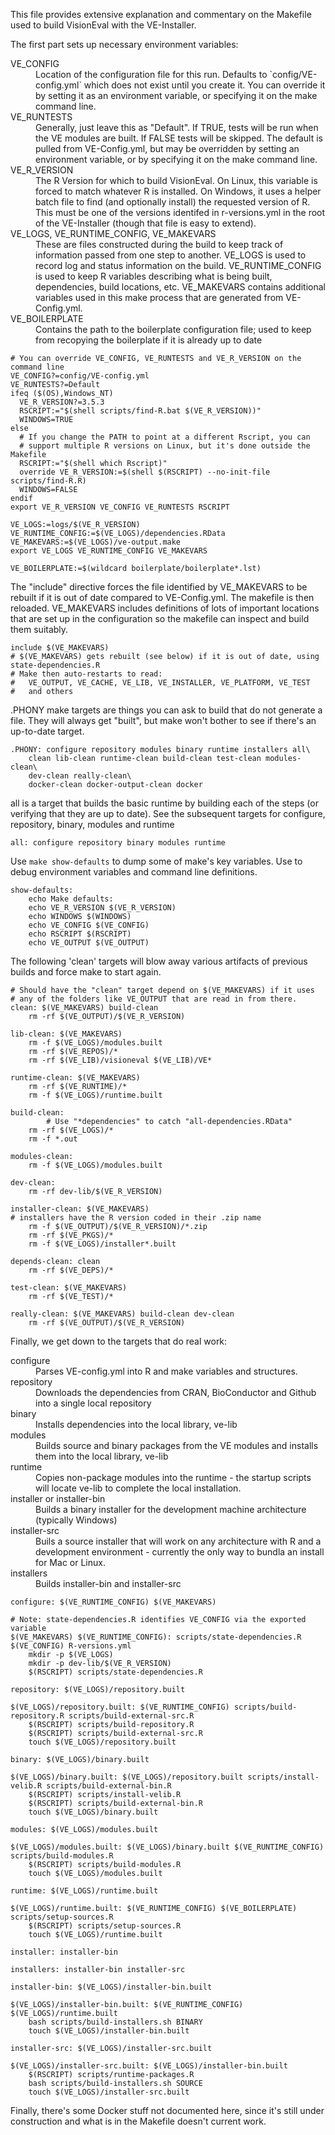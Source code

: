 This file provides extensive explanation and commentary on the Makefile used to build
VisionEval with the VE-Installer.

The first part sets up necessary environment variables:

<dl>
    <dt>VE_CONFIG</dt>
    <dd>Location of the configuration file for this run. Defaults to
       `config/VE-config.yml` which does not exist until you create it.
       You can override it by setting it as an environment variable, or
       specifying it on the make command line.</dd>
    <dt>VE_RUNTESTS</dt>
    <dd>Generally, just leave this as "Default".  If TRUE, tests will
       be run when the VE modules are built. If FALSE tests will be
       skipped.  The default is pulled from VE-Config.yml, but may be
       overridden by setting an environment variable, or by specifying it
       on the make command line.</dd>
    <dt>VE_R_VERSION</dt>
    <dd>The R Version for which to build VisionEval. On Linux, this
       variable is forced to match whatever R is installed.  On
       Windows, it uses a helper batch file to find (and optionally
       install) the requested version of R.  This must be one of the
       versions identifed in r-versions.yml in the root of the
       VE-Installer (though that file is easy to extend).</dd>
    <dt>VE_LOGS, VE_RUNTIME_CONFIG, VE_MAKEVARS</dt>
    <dd>These are files constructed during the build to keep track of
       information passed from one step to another.  VE_LOGS is used
       to record log and status information on the build.
       VE_RUNTIME_CONFIG is used to keep R variables describing what
       is being built, dependencies, build locations, etc.
       VE_MAKEVARS contains additional variables used in this make
       process that are generated from VE-Config.yml.</dd>
    <dt>VE_BOILERPLATE</dt>
    <dd>Contains the path to the boilerplate configuration file;
       used to keep from recopying the boilerplate if it is already up
       to date</dd>
</dl>


~~~
# You can override VE_CONFIG, VE_RUNTESTS and VE_R_VERSION on the command line
VE_CONFIG?=config/VE-config.yml
VE_RUNTESTS?=Default
ifeq ($(OS),Windows_NT)
  VE_R_VERSION?=3.5.3
  RSCRIPT:="$(shell scripts/find-R.bat $(VE_R_VERSION))"
  WINDOWS=TRUE
else
  # If you change the PATH to point at a different Rscript, you can
  # support multiple R versions on Linux, but it's done outside the Makefile
  RSCRIPT:="$(shell which Rscript)"
  override VE_R_VERSION:=$(shell $(RSCRIPT) --no-init-file scripts/find-R.R)
  WINDOWS=FALSE
endif
export VE_R_VERSION VE_CONFIG VE_RUNTESTS RSCRIPT

VE_LOGS:=logs/$(VE_R_VERSION)
VE_RUNTIME_CONFIG:=$(VE_LOGS)/dependencies.RData
VE_MAKEVARS:=$(VE_LOGS)/ve-output.make
export VE_LOGS VE_RUNTIME_CONFIG VE_MAKEVARS

VE_BOILERPLATE:=$(wildcard boilerplate/boilerplate*.lst)
~~~

The "include" directive forces the file identified by VE_MAKEVARS to
be rebuilt if it is out of date compared to VE-Config.yml. The
makefile is then reloaded.  VE_MAKEVARS includes definitions of lots
of important locations that are set up in the configuration so the
makefile can inspect and build them suitably.

~~~
include $(VE_MAKEVARS)
# $(VE_MAKEVARS) gets rebuilt (see below) if it is out of date, using state-dependencies.R
# Make then auto-restarts to read:
#   VE_OUTPUT, VE_CACHE, VE_LIB, VE_INSTALLER, VE_PLATFORM, VE_TEST
#   and others
~~~

.PHONY make targets are things you can ask to build that do not
generate a file.  They will always get "built", but make won't bother
to see if there's an up-to-date target.

~~~
.PHONY: configure repository modules binary runtime installers all\
	clean lib-clean runtime-clean build-clean test-clean modules-clean\
	dev-clean really-clean\
	docker-clean docker-output-clean docker
~~~

all is a target that builds the basic runtime by building each of the
steps (or verifying that they are up to date).  See the subsequent
targets for configure, repository, binary, modules and runtime

~~~
all: configure repository binary modules runtime
~~~

Use `make show-defaults` to dump some of make's key variables. Use to
debug environment variables and command line definitions.

~~~
show-defaults:
	echo Make defaults:
	echo VE_R_VERSION $(VE_R_VERSION)
	echo WINDOWS $(WINDOWS)
	echo VE_CONFIG $(VE_CONFIG)
	echo RSCRIPT $(RSCRIPT)
	echo VE_OUTPUT $(VE_OUTPUT)
~~~

The following 'clean' targets will blow away various artifacts of
previous builds and force make to start again.

~~~
# Should have the "clean" target depend on $(VE_MAKEVARS) if it uses
# any of the folders like VE_OUTPUT that are read in from there.
clean: $(VE_MAKEVARS) build-clean
	rm -rf $(VE_OUTPUT)/$(VE_R_VERSION)

lib-clean: $(VE_MAKEVARS)
	rm -f $(VE_LOGS)/modules.built
	rm -rf $(VE_REPOS)/*
	rm -rf $(VE_LIB)/visioneval $(VE_LIB)/VE*

runtime-clean: $(VE_MAKEVARS)
	rm -rf $(VE_RUNTIME)/*
	rm -f $(VE_LOGS)/runtime.built

build-clean:
        # Use "*dependencies" to catch "all-dependencies.RData"
	rm -rf $(VE_LOGS)/*
	rm -f *.out

modules-clean:
	rm -f $(VE_LOGS)/modules.built

dev-clean:
	rm -rf dev-lib/$(VE_R_VERSION)

installer-clean: $(VE_MAKEVARS)
# installers have the R version coded in their .zip name
	rm -f $(VE_OUTPUT)/$(VE_R_VERSION)/*.zip
	rm -rf $(VE_PKGS)/*
	rm -f $(VE_LOGS)/installer*.built

depends-clean: clean
	rm -rf $(VE_DEPS)/*

test-clean: $(VE_MAKEVARS)
	rm -rf $(VE_TEST)/*

really-clean: $(VE_MAKEVARS) build-clean dev-clean
	rm -rf $(VE_OUTPUT)/$(VE_R_VERSION)
~~~

Finally, we get down to the targets that do real work:

<dl>
   <dt>configure</dt><dd>Parses VE-config.yml into R and make
      variables and structures.</dd>
   <dt>repository</dt><dd>Downloads the dependencies from CRAN,
      BioConductor and Github into a single local repository</dd>
   <dt>binary</dt><dd>Installs dependencies into the local library,
      ve-lib </dd>
   <dt>modules</dt><dd>Builds source and binary packages from the VE
      modules and installs them into the local library, ve-lib</dd>
   <dt>runtime</dt><dd>Copies non-package modules into the runtime -
      the startup scripts will locate ve-lib to complete the
      local installation.</dd>
   <dt>installer or installer-bin</dt><dd>Builds a binary installer
      for the development machine architecture (typically Windows)</dd>
   <dt>installer-src</dt><dd>Buils a source installer that will work
      on any architecture with R and a development environment -
      currently the only way to bundla an install for Mac or Linux.</dd>
   <dt>installers</dt><dd>Builds installer-bin and installer-src</dd>
</dl>

~~~
configure: $(VE_RUNTIME_CONFIG) $(VE_MAKEVARS)

# Note: state-dependencies.R identifies VE_CONFIG via the exported variable
$(VE_MAKEVARS) $(VE_RUNTIME_CONFIG): scripts/state-dependencies.R $(VE_CONFIG) R-versions.yml
	mkdir -p $(VE_LOGS)
	mkdir -p dev-lib/$(VE_R_VERSION)
	$(RSCRIPT) scripts/state-dependencies.R

repository: $(VE_LOGS)/repository.built

$(VE_LOGS)/repository.built: $(VE_RUNTIME_CONFIG) scripts/build-repository.R scripts/build-external-src.R
	$(RSCRIPT) scripts/build-repository.R
	$(RSCRIPT) scripts/build-external-src.R
	touch $(VE_LOGS)/repository.built

binary: $(VE_LOGS)/binary.built

$(VE_LOGS)/binary.built: $(VE_LOGS)/repository.built scripts/install-velib.R scripts/build-external-bin.R
	$(RSCRIPT) scripts/install-velib.R
	$(RSCRIPT) scripts/build-external-bin.R
	touch $(VE_LOGS)/binary.built

modules: $(VE_LOGS)/modules.built

$(VE_LOGS)/modules.built: $(VE_LOGS)/binary.built $(VE_RUNTIME_CONFIG) scripts/build-modules.R
	$(RSCRIPT) scripts/build-modules.R
	touch $(VE_LOGS)/modules.built

runtime: $(VE_LOGS)/runtime.built

$(VE_LOGS)/runtime.built: $(VE_RUNTIME_CONFIG) $(VE_BOILERPLATE) scripts/setup-sources.R
	$(RSCRIPT) scripts/setup-sources.R
	touch $(VE_LOGS)/runtime.built

installer: installer-bin

installers: installer-bin installer-src

installer-bin: $(VE_LOGS)/installer-bin.built

$(VE_LOGS)/installer-bin.built: $(VE_RUNTIME_CONFIG) $(VE_LOGS)/runtime.built
	bash scripts/build-installers.sh BINARY
	touch $(VE_LOGS)/installer-bin.built

installer-src: $(VE_LOGS)/installer-src.built

$(VE_LOGS)/installer-src.built: $(VE_LOGS)/installer-bin.built
	$(RSCRIPT) scripts/runtime-packages.R
	bash scripts/build-installers.sh SOURCE
	touch $(VE_LOGS)/installer-src.built
~~~

Finally, there's some Docker stuff not documented here, since it's
still under construction and what is in the Makefile doesn't current
work.

